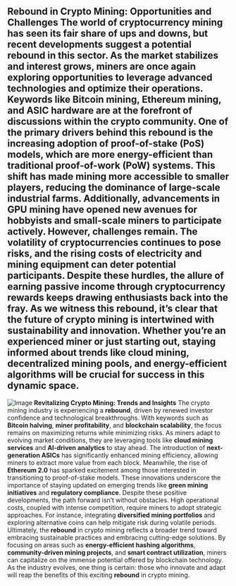 **Rebound in Crypto Mining: Opportunities and Challenges**
The world of cryptocurrency mining has seen its fair share of ups and downs, but recent developments suggest a potential **rebound** in this sector. As the market stabilizes and interest grows, miners are once again exploring opportunities to leverage advanced technologies and optimize their operations. Keywords like **Bitcoin mining**, **Ethereum mining**, and **ASIC hardware** are at the forefront of discussions within the crypto community.
One of the primary drivers behind this rebound is the increasing adoption of **proof-of-stake (PoS)** models, which are more energy-efficient than traditional **proof-of-work (PoW)** systems. This shift has made mining more accessible to smaller players, reducing the dominance of large-scale industrial farms. Additionally, advancements in **GPU mining** have opened new avenues for hobbyists and small-scale miners to participate actively.
However, challenges remain. The volatility of cryptocurrencies continues to pose risks, and the rising costs of **electricity** and **mining equipment** can deter potential participants. Despite these hurdles, the allure of earning passive income through **cryptocurrency rewards** keeps drawing enthusiasts back into the fray.
As we witness this **rebound**, it’s clear that the future of crypto mining is intertwined with sustainability and innovation. Whether you’re an experienced miner or just starting out, staying informed about trends like **cloud mining**, **decentralized mining pools**, and **energy-efficient algorithms** will be crucial for success in this dynamic space.
---

![Image](https://github.com/user-attachments/assets/d7419ec9-dc67-403f-bf28-8faea5f1f74f)
**Revitalizing Crypto Mining: Trends and Insights**
The crypto mining industry is experiencing a **rebound**, driven by renewed investor confidence and technological breakthroughs. With keywords such as **Bitcoin halving**, **miner profitability**, and **blockchain scalability**, the focus remains on maximizing returns while minimizing risks. As miners adapt to evolving market conditions, they are leveraging tools like **cloud mining services** and **AI-driven analytics** to stay ahead.
The introduction of **next-generation ASICs** has significantly enhanced mining efficiency, allowing miners to extract more value from each block. Meanwhile, the rise of **Ethereum 2.0** has sparked excitement among those interested in transitioning to proof-of-stake models. These innovations underscore the importance of staying updated on emerging trends like **green mining initiatives** and **regulatory compliance**.
Despite these positive developments, the path forward isn’t without obstacles. High operational costs, coupled with intense competition, require miners to adopt strategic approaches. For instance, integrating **diversified mining portfolios** and exploring alternative coins can help mitigate risk during volatile periods. 
Ultimately, the **rebound** in crypto mining reflects a broader trend toward embracing sustainable practices and embracing cutting-edge solutions. By focusing on areas such as **energy-efficient hashing algorithms**, **community-driven mining projects**, and **smart contract utilization**, miners can capitalize on the immense potential offered by blockchain technology.
As the industry evolves, one thing is certain: those who innovate and adapt will reap the benefits of this exciting **rebound** in crypto mining.
